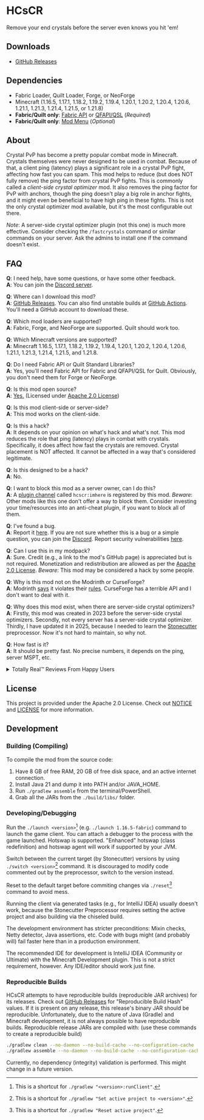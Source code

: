 # HCsCR

Remove your end crystals before the server even knows you hit 'em!

## Downloads

- [GitHub Releases](https://github.com/VidTu/HCsCR/releases)

## Dependencies

- Fabric Loader, Quilt Loader, Forge, or NeoForge
- Minecraft (1.16.5, 1.17.1, 1.18.2, 1.19.2, 1.19.4, 1.20.1, 1.20.2, 1.20.4,
  1.20.6, 1.21.1, 1.21.3, 1.21.4, 1.21.5, or 1.21.8)
- **Fabric/Quilt only**: [Fabric API](https://modrinth.com/mod/fabric-api) or
  [QFAPI/QSL](https://modrinth.com/mod/qsl) (*Required*)
- **Fabric/Quilt only**: [Mod Menu](https://modrinth.com/mod/modmenu) (*Optional*)

## About

Crystal PvP has become a pretty popular combat mode in Minecraft. Crystals themselves were never designed to be
used in combat. Because of that, a client ping (latency) plays a significant role in a crystal PvP fight, affecting
how fast you can spam. This mod helps to reduce (but does NOT fully remove) the ping factor from crystal PvP fights.
This is commonly called a *client-side crystal optimizer* mod. It also removes the ping factor for PvP with anchors,
though the ping doesn't play a big role in anchor fights, and it might even be beneficial to have high ping in these
fights. This is not the only crystal optimizer mod available, but it's the most configurable out there.

*Note*: A server-side crystal optimizer plugin (not this one) is much more effective. Consider checking the
`/fastcrystals` command or similar commands on your server. Ask the admins to install one if the command doesn't exist.

## FAQ

**Q**: I need help, have some questions, or have some other feedback.  
**A**: You can join the [Discord server](https://discord.gg/Q6saSVSuYQ).

**Q**: Where can I download this mod?  
**A**: [GitHub Releases](https://github.com/VidTu/HCsCR/releases).
You can also find unstable builds at [GitHub Actions](https://github.com/VidTu/HCsCR/actions).
You'll need a GitHub account to download these.

**Q**: Which mod loaders are supported?  
**A**: Fabric, Forge, and NeoForge are supported. Quilt should work too.

**Q**: Which Minecraft versions are supported?  
**A**: Minecraft 1.16.5, 1.17.1, 1.18.2, 1.19.2, 1.19.4, 1.20.1, 1.20.2, 1.20.4,
1.20.6, 1.21.1, 1.21.3, 1.21.4, 1.21.5, and 1.21.8.

**Q**: Do I need Fabric API or Quilt Standard Libraries?  
**A**: Yes, you'll need Fabric API for Fabric and QFAPI/QSL for Quilt.
Obviously, you don't need them for Forge or NeoForge.

**Q**: Is this mod open source?  
**A**: [Yes.](https://github.com/VidTu/HCsCR) (Licensed
under [Apache 2.0 License](https://github.com/VidTu/HCsCR/blob/main/LICENSE))

**Q**: Is this mod client-side or server-side?  
**A**: This mod works on the client-side.

**Q**: Is this a hack?  
**A**: It depends on your opinion on what's hack and what's not. This mod reduces the role that ping (latency) plays
in combat with crystals. Specifically, it does affect how fast the crystals are removed. Crystal placement is NOT
affected. It cannot be affected in a way that's considered legitimate.

**Q**: Is this designed to be a hack?  
**A**: No.

**Q**: I want to block this mod as a server owner, can I do this?  
**A**: A [plugin channel](https://minecraft.wiki/w/Java_Edition_protocol/Plugin_channels) called
`hcscr:imhere` is registered by this mod. *Beware*: Other mods like this one don't offer a way to block them.
Consider investing your time/resources into an anti-cheat plugin, if you want to block all of them.

**Q**: I've found a bug.  
**A**: Report it [here](https://github.com/VidTu/HCsCR/issues). If you are not sure whether this is a bug or a
simple question, you can join the [Discord](https://discord.gg/Q6saSVSuYQ).
Report security vulnerabilities [here](https://github.com/VidTu/HCsCR/security).

**Q**: Can I use this in my modpack?  
**A**: Sure. Credit (e.g., a link to the mod's GitHub page) is appreciated but is not required.
Monetization and redistribution are allowed as per the
[Apache 2.0 License](https://github.com/VidTu/HCsCR/blob/main/LICENSE).
*Beware*: This mod may be considered a hack by some people.

**Q**: Why is this mod not on the Modrinth or CurseForge?  
**A**: Modrinth [says](https://github.com/user-attachments/assets/437df1a1-3331-499c-ac49-6ec114494bd4) it violates
their [rules](https://modrinth.com/legal/rules). CurseForge has a terrible API and I don't want to deal with it.

**Q**: Why does this mod exist, when there are server-side crystal optimizers?  
**A**: Firstly, this mod was created in 2023 before the server-side crystal optimizers. Secondly, not every server
has a server-side crystal optimizer. Thirdly, I have updated it in 2025, because I needed to learn the
[Stonecutter](https://stonecutter.kikugie.dev/) preprocessor. Now it's not hard to maintain, so why not.

**Q**: How fast is it?  
**A**: It should be pretty fast. No precise numbers, it depends on the ping, server MSPT, etc.
<details>
<summary>Totally Real™ Reviews From Happy Users</summary>
<img alt="grandma happy with crystal optimizer" src="https://i.imgur.com/Iz9GGfP.png"/>
</details>

## License

This project is provided under the Apache 2.0 License.
Check out [NOTICE](https://github.com/VidTu/HCsCR/blob/main/NOTICE) and
[LICENSE](https://github.com/VidTu/HCsCR/blob/main/LICENSE) for more information.

## Development

### Building (Compiling)

To compile the mod from the source code:

1. Have 8 GB of free RAM, 20 GB of free disk space, and an active internet connection.
2. Install Java 21 and dump it into PATH and/or JAVA_HOME.
3. Run `./gradlew assemble` from the terminal/PowerShell.
4. Grab all the JARs from the `./build/libs/` folder.

### Developing/Debugging

Run the `./launch <version>`[^1] (e.g. `./launch 1.16.5-fabric`) command to launch the game client. You can attach a
debugger to the process with the game launched. Hotswap is supported. "Enhanced" hotswap (class redefinition) and
hotswap agent will work if supported by your JVM.

Switch between the current target (by Stonecutter) versions by using `./switch <version>`[^2] command.
It is discouraged to modify code commented out by the preprocessor, switch to the version instead.

Reset to the default target before commiting changes via `./reset`[^3] command to avoid mess.

Running the client via generated tasks (e.g., for IntelliJ IDEA) usually doesn't work, because the Stonecutter
Preprocessor requires setting the active project and also building via the chiseled build.

The development environment has stricter preconditions: Mixin checks, Netty detector, Java assertions, etc.
Code with bugs might (and probably will) fail faster here than in a production environment.

The recommended IDE for development is IntelliJ IDEA (Community or Ultimate) with the Minecraft Development plugin.
This is not a strict requirement, however. Any IDE/editor should work just fine.

### Reproducible Builds

HCsCR attempts to have reproducible builds (reproducible JAR archives) for its releases. Check out
[GitHub Releases](https://github.com/VidTu/HCsCR/releases) for "Reproducible Build Hash" values. If it is present
on any release, this release's binary JAR should be reproducible. Unfortunately, due to the nature of Java
(Gradle) and Minecraft development, it is not always possible to have reproducible builds.
Reproducible release JARs are compiled with: (use these commands to create a reproducible build)

```bash
./gradlew clean --no-daemon --no-build-cache --no-configuration-cache
./gradlew assemble --no-daemon --no-build-cache --no-configuration-cache
```

Currently, no dependency (integrity) validation is performed. This might change in a future version.

[^1]: This is a shortcut for `./gradlew "<version>:runClient"`.

[^2]: This is a shortcut for `./gradlew "Set active project to <version>"`.

[^3]: This is a shortcut for `./gradlew "Reset active project"`.
